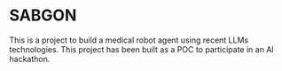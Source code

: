 # SABGON
This is a project to build a medical robot agent using recent LLMs technologies. 
This project has been built as a POC to participate in an AI hackathon.
